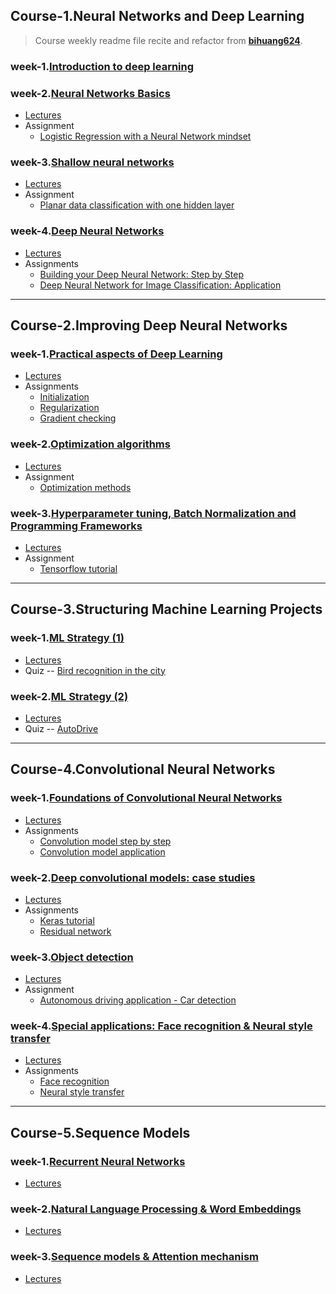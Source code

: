 ## Course-1.Neural Networks and Deep Learning
> Course weekly readme file recite and refactor from **[bihuang624](https://github.com/bighuang624/Andrew-Ng-Deep-Learning-notes/tree/master/docs)**.
### week-1.[Introduction to deep learning](./1_Neural_Networks_and_Deep_Learning/week_1)
### week-2.[Neural Networks Basics](./1_Neural_Networks_and_Deep_Learning/week_2)
- [Lectures](./1_Neural_Networks_and_Deep_Learning/week_2/lectures)
- Assignment
    - [Logistic Regression with a Neural Network mindset](./1_Neural_Networks_and_Deep_Learning/week_2/1_assignment.ipynb)
### week-3.[Shallow neural networks](./1_Neural_Networks_and_Deep_Learning/week_3)
- [Lectures](./1_Neural_Networks_and_Deep_Learning/week_3/lectures)
- Assignment
    - [Planar data classification with one hidden layer](./1_Neural_Networks_and_Deep_Learning/week_3/assignment.ipynb)
### week-4.[Deep Neural Networks](./1_Neural_Networks_and_Deep_Learning/week_4)
- [Lectures](./1_Neural_Networks_and_Deep_Learning/week_4/lectures)
- Assignments 
    - [Building your Deep Neural Network: Step by Step](./1_Neural_Networks_and_Deep_Learning/week_4/assignment4_1.ipynb)
    - [Deep Neural Network for Image Classification: Application](./1_Neural_Networks_and_Deep_Learning/week_4/assignment4_2.ipynb)
---

## Course-2.Improving Deep Neural Networks
### week-1.[Practical aspects of Deep Learning](./2_Improving_Deep_Neural_Networks/week_1)
- [Lectures](./2_Improving_Deep_Neural_Networks/week_1/lectures)
- Assignments
    - [Initialization](./2_Improving_Deep_Neural_Networks/week_1/1.Initialization.ipynb)
    - [Regularization](./2_Improving_Deep_Neural_Networks/week_1/2.Regularization.ipynb)
    - [Gradient checking](./2_Improving_Deep_Neural_Networks/week_1/3.Gradient+Checking.ipynb)
### week-2.[Optimization algorithms](./2_Improving_Deep_Neural_Networks/week_2)
- [Lectures](./2_Improving_Deep_Neural_Networks/week_2/lectures)
- Assignment
    - [Optimization methods](./2_Improving_Deep_Neural_Networks/week_2/Optimization+methods.ipynb)
### week-3.[Hyperparameter tuning, Batch Normalization and Programming Frameworks](./2_Improving_Deep_Neural_Networks/week_3)
- [Lectures](./2_Improving_Deep_Neural_Networks/week_3/lectures)
- Assignment
    - [Tensorflow tutorial](./2_Improving_Deep_Neural_Networks/week_3/Tensorflow+Tutorial.ipynb)
---

## Course-3.Structuring Machine Learning Projects
### week-1.[ML Strategy (1)](./3_Structuring_Machine_Learning_Projects/week_1)
- [Lectures](./3_Structuring_Machine_Learning_Projects/week_1/lectures)
- Quiz -- [Bird recognition in the city](./3_Structuring_Machine_Learning_Projects/week_1/week1-Bird_recognition_in_the_city.png)
### week-2.[ML Strategy (2)](./3_Structuring_Machine_Learning_Projects/week_2)
- [Lectures](./3_Structuring_Machine_Learning_Projects/week_2/lectures)
- Quiz -- [AutoDrive](./3_Structuring_Machine_Learning_Projects/week_2/week2-Autodrive.png)
---


## Course-4.Convolutional Neural Networks
### week-1.[Foundations of Convolutional Neural Networks](./4_Convolutional_Neural_Networks/week_1)
- [Lectures](./4_Convolutional_Neural_Networks/week_1/lectures)
- Assignments
    - [Convolution model step by step](./4_Convolutional_Neural_Networks/week_1/1_Convolution_model_Step_by_Step_v2.ipynb)
    - [Convolution model application](./4_Convolutional_Neural_Networks/week_1/2_Convolution_model_Application_v1.ipynb)
### week-2.[Deep convolutional models: case studies](./4_Convolutional_Neural_Networks/week_2)
- [Lectures](./4_Convolutional_Neural_Networks/week_2/lectures)
- Assignments 
    - [Keras tutorial](./4_Convolutional_Neural_Networks/week_2/KerasTutorial/Keras_Tutorial_Happy_House_v2.ipynb)
    - [Residual network](./4_Convolutional_Neural_Networks/week_2/ResNets/Residual_Networks_v2.ipynb)
### week-3.[Object detection](./4_Convolutional_Neural_Networks/week_3)
- [Lectures](./4_Convolutional_Neural_Networks/week_3/lectures)
- Assignment
    - [Autonomous driving application - Car detection](./4_Convolutional_Neural_Networks/week_3/Autonomous_driving_application_Car_detection_v1.ipynb)
### week-4.[Special applications: Face recognition & Neural style transfer](./4_Convolutional_Neural_Networks/week_4)
- [Lectures](./4_Convolutional_Neural_Networks/week_4/lectures)
- Assignments
    - [Face recognition](./4_Convolutional_Neural_Networks/week_4/FaceRecognition/Face_Recognition_for_the_Happy_House-v3.ipynb)
    - [Neural style transfer](./4_Convolutional_Neural_Networks/week_4/NeuralStyleTransfer/Art_Generation_with_Neural_Style_Transfer_v2.ipynb)

---


## Course-5.Sequence Models
### week-1.[Recurrent Neural Networks](./5_Sequence_Models/week_1)
- [Lectures](./)
### week-2.[Natural Language Processing & Word Embeddings](./5_Sequence_Models/week_2)
- [Lectures](./)
### week-3.[Sequence models & Attention mechanism](./5_Sequence_Models/week_3)
- [Lectures](./)
